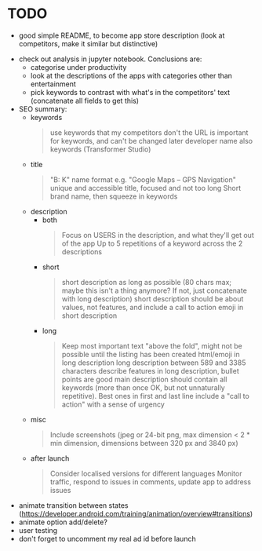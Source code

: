 # TODO

- good simple README, to become app store  description (look at competitors, make it similar but distinctive)
* check out analysis in jupyter notebook. Conclusions are:
    + categorise under productivity
    + look at the descriptions of the apps with categories other than entertainment
    + pick keywords to contrast with what's in the competitors' text (concatenate all fields to get this)
* SEO summary:
    + keywords
        > use keywords that my competitors don't
        > the URL is important for keywords, and can't be changed later
        > developer name also keywords (Transformer Studio)
    + title
        > "B: K" name format e.g. "Google Maps – GPS Navigation"
        > unique and accessible title, focused and not too long
        > Short brand name, then squeeze in keywords
    + description
        * both
            > Focus on USERS in the description, and what they'll get out of the app
            > Up to 5 repetitions of a keyword across the 2 descriptions
        * short
            > short description as long as possible (80 chars max; maybe this isn't a thing anymore? If not, just concatenate with long description)
            > short description should be about values, not features, and include a call to action
            > emoji in short description
        * long
            > Keep most important text "above the fold", might not be possible until the listing has been created
            > html/emoji in long description
            > long description between 589 and 3385 characters
            > describe features in long description, bullet points are good
            > main description should contain all keywords (more than once OK, but not unnaturally repetitive). Best ones in first and last line
            > include a "call to action" with a sense of urgency
    + misc
        > Include screenshots (jpeg or 24-bit png, max dimension < 2 * min dimension, dimensions between 320 px and 3840 px)
    + after launch
        > Consider localised versions for different languages
        > Monitor traffic, respond to issues in comments, update app to address issues
- animate transition between states (https://developer.android.com/training/animation/overview#transitions)
- animate option add/delete?
- user testing
- don't forget to uncomment my real ad id before launch